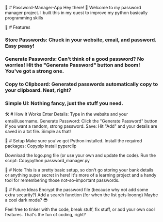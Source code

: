 
🔐 # Password-Manager-App
Hey there! 👋 Welcome to my password manager project. I built this in my quest to improve my python basically programming skills

🚀 # Features

### Store Passwords: Chuck in your website, email, and password. Easy peasy!
### Generate Passwords: Can't think of a good password? No worries! Hit the "Generate Password" button and boom! You've got a strong one.
### Copy to Clipboard: Generated passwords automatically copy to your clipboard. Neat, right?
### Simple UI: Nothing fancy, just the stuff you need.

🛠️ # How It Works
Enter Details: Type in the website and your email/username.
Generate Password: Click the "Generate Password" button if you want a random, strong password.
Save: Hit "Add" and your details are saved in a txt file. Simple as that!

🔧 # Setup
Make sure you've got Python installed.
Install the required packages:
Copypip install pyperclip

Download the logo.png file (or use your own and update the code).
Run the script:
Copypython password_manager.py

📝 # Note
This is a pretty basic setup, so don't go storing your bank details or anything super secret in here! It's more of a learning project and a handy tool for remembering those not-so-important passwords.

🚧 # Future Ideas
Encrypt the password file (because why not add some extra security?)
Add a search function (for when the list gets looong)
Maybe a cool dark mode? 😎

Feel free to tinker with the code, break stuff, fix stuff, or add your own cool features. That's the fun of coding, right?

